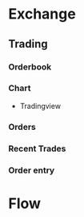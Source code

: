 # Exchange

## Trading

### Orderbook
### Chart
+ Tradingview
### Orders
### Recent Trades
### Order entry

# Flow
